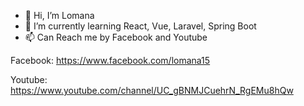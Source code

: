 - 👋 Hi, I’m Lomana
- 🌱 I’m currently learning React, Vue, Laravel, Spring Boot
- 📫 Can Reach me by Facebook and Youtube

Facebook: https://www.facebook.com/lomana15

Youtube: https://www.youtube.com/channel/UC_gBNMJCuehrN_RgEMu8hQw

<!---
porichigo15/porichigo15 is a ✨ special ✨ repository because its `README.md` (this file) appears on your GitHub profile.
You can click the Preview link to take a look at your changes.
--->
